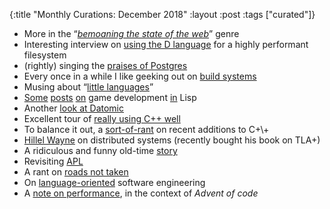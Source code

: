 {:title "Monthly Curations: December 2018" :layout :post :tags ["curated"]}

- More in the “_[bemoaning the state of the web](https://andregarzia.com/2018/12/while-we-blink-we-loose-the-web.html)_” genre
- Interesting interview on [using the D language](https://dlang.org/blog/2018/12/04/interview-liran-zvibel-of-wekaio/) for a highly performant filesystem
- (rightly) singing the [praises of Postgres](https://arcentry.com/blog/postgres-might-just-be-the-most-advanced-database-ever/)
- Every once in a while I like geeking out on [build systems](https://ruudvanasseldonk.com/2018/09/03/build-system-insights)
- Musing about “[little languages](https://maxhallinan.com/posts/2018/12/07/little-languages/)”
- [Some](https://reader.tymoon.eu/article/370) [posts](http://techsnuffle.com/2018/12/07/reasons-why-lisp-games-suffer-corrections) [on](https://terminal625.blogspot.com/2018/12/5-reasons-why-lisp-games-suffer-and.html) game development [in](http://www.martinmagni.com/2009/02/how-to-use-lisp-for-3d-game-programming) Lisp
- Another [look at Datomic](https://www.nikolasgoebel.com/2018/06/26/a-query-language.html)
- Excellent tour of [really using C++ well](https://people.eecs.berkeley.edu/~brock/blog/storing_cpp_objects.php)
- To balance it out, a [sort-of-rant](http://aras-p.info/blog/2018/12/28/Modern-C-Lamentations/) on recent additions to C+\\+
- [Hillel Wayne](https://www.youtube.com/watch?v=tfnldxWlOhM) on distributed systems (recently bought his book on TLA+)
- A ridiculous and funny old-time [story](http://web.mit.edu/jemorris/humor/500-miles)
- Revisiting [APL](http://www.jsoftware.com/papers/perlis77.htm)
- A rant on [roads not taken](http://firstchurchofspacejesus.blogspot.com/2012/03/rant.html?m=1)
- On [language-oriented](http://parametri.city/blog/2018-12-23-language-oriented-software-engineering/index.html) software engineering
- A [note on performance](http://tonsky.me/blog/slow-wrong/), in the context of _Advent of code_
